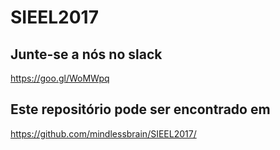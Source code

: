 # SIEEL2017

## Junte-se a nós no slack
https://goo.gl/WoMWpq

## Este repositório pode ser encontrado em 
https://github.com/mindlessbrain/SIEEL2017/

